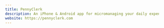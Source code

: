 ```yaml
---
title: PennyClerk
description: An iPhone & Android app for micromanaging your daily expenses and savings.
website: https://pennyclerk.com
---
```

